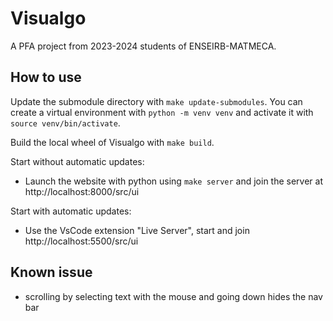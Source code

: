 # Visualgo
A PFA project from 2023-2024 students of ENSEIRB-MATMECA.

## How to use

Update the submodule directory with `make update-submodules`. You can create a virtual environment with `python -m venv venv` and activate it with `source venv/bin/activate`.

Build the local wheel of Visualgo with `make build`.

Start without automatic updates: 
- Launch the website with python using `make server` and join the server at http://localhost:8000/src/ui 

Start with automatic updates: 
- Use the VsCode extension "Live Server", start and join http://localhost:5500/src/ui


## Known issue

- scrolling by selecting text with the mouse and going down hides the nav bar
